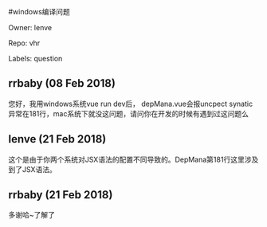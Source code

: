 #windows编译问题

Owner: lenve

Repo: vhr

Labels: question 

## rrbaby (08 Feb 2018)

您好，我用windows系统vue run dev后， depMana.vue会报uncpect synatic异常在181行，mac系统下就没这问题，请问你在开发的时候有遇到过这问题么


## lenve (21 Feb 2018)

这个是由于你两个系统对JSX语法的配置不同导致的。DepMana第181行这里涉及到了JSX语法。

## rrbaby (21 Feb 2018)

多谢哈~了解了

